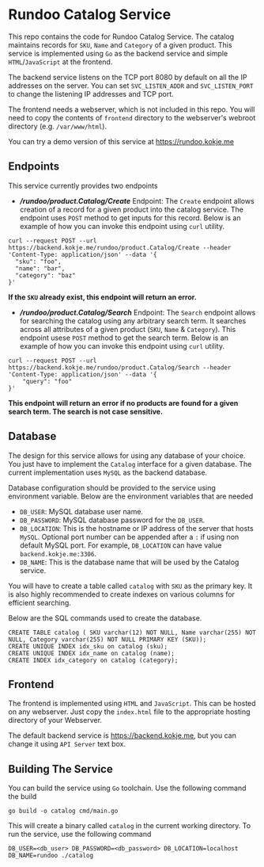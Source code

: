 # Rundoo Catalog Service

This repo contains the code for Rundoo Catalog Service. The catalog maintains records for `SKU`, `Name` and `Category` of a given product. 
This service is implemented using `Go` as the backend service and simple `HTML`/`JavaScript` at the frontend.

The backend service listens on the TCP port 8080 by default on all the IP addresses on the server. You can set `SVC_LISTEN_ADDR`  and `SVC_LISTEN_PORT` to change the listening IP addresses and TCP port.

The frontend needs a webserver, which is not included in this repo. You will need to copy the contents of `frontend` directory to the webserver's webroot directory (e.g. `/var/www/html`).

You can try a demo version of this service at https://rundoo.kokje.me

## Endpoints

This service currently provides two endpoints

- **_/rundoo/product.Catalog/Create_** Endpoint: The `Create` endpoint allows creation of a record for a given product into the catalog service. The endpoint uses `POST` method to get inputs for this record. Below is an example of how you can invoke this endpoint using `curl` utility.

```
curl --request POST --url https://backend.kokje.me/rundoo/product.Catalog/Create --header 'Content-Type: application/json' --data '{
  "sku": "foo",
  "name": "bar",
  "category": "baz"
}'
```

**If the `SKU` already exist, this endpoint will return an error.**

- **_/rundoo/product.Catalog/Search_**  Endpoint: The `Search` endpoint allows for searching the catalog using any arbitrary search term. It searches across all attributes of a given product (`SKU`, `Name` & `Category`). This endpoint usese `POST` method to get the search term.
Below is an example of how you can invoke this endpoint using `curl` utility.

```
curl --request POST --url https://backend.kokje.me/rundoo/product.Catalog/Search --header 'Content-Type: application/json' --data '{
    "query": "foo"
}'
```

**This endpoint will return an error if no products are found for a given search term. The search is not case sensitive.**

## Database

The design for this service allows for using any database of your choice. You just have to implement the `Catalog` interface for a given database.
The current implementation uses `MySQL` as the backend database. 

Database configuration should be provided to the service using environment variable. Below are the environment variables that are needed

- `DB_USER`: MySQL database user name.
- `DB_PASSWORD`: MySQL database password for the `DB_USER`.
- `DB_LOCATION`: This is the hostname or IP address of the server that hosts `MySQL`. Optional port number can be appended after a `:` if using non default MySQL port. For example, `DB_LOCATION` can have value `backend.kokje.me:3306`.
- `DB_NAME`: This is the database name that will be used by the Catalog service.

You will have to create a table called `catalog` with `SKU` as the primary key. It is also highly recommended to create indexes on various columns for efficient searching.

Below are the SQL commands used to create the database. 

```
CREATE TABLE catalog ( SKU varchar(12) NOT NULL, Name varchar(255) NOT NULL, Category varchar(255) NOT NULL PRIMARY KEY (SKU));
CREATE UNIQUE INDEX idx_sku on catalog (sku);
CREATE UNIQUE INDEX idx_name on catalog (name);
CREATE INDEX idx_category on catalog (category);
```
## Frontend

The frontend is implemented using `HTML` and `JavaScript`. This can be hosted on any webserver. Just copy the `index.html` file to the appropriate hosting directory of your Webserver.

The default backend service is https://backend.kokje.me, but you can change it using `API Server` text box.

## Building The Service

You can build the service using `Go` toolchain. Use the following command the build

```go build -o catalog cmd/main.go```

This will create a binary called `catalog` in the current working directory. To run the service, use the following command

```DB_USER=<db_user> DB_PASSWORD=<db_password> DB_LOCATION=localhost DB_NAME=rundoo ./catalog```